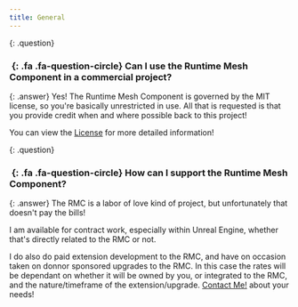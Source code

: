 ```yaml
---
title: General
---
```


{: .question}
### *&nbsp;*{: .fa .fa-question-circle} Can I use the Runtime Mesh Component in a commercial project?

{: .answer}
Yes! The Runtime Mesh Component is governed by the MIT license, so you're basically unrestricted in use. All that is requested is that you provide credit when and where possible back to this project!

You can view the [License](http://localhost:4000/legal.html) for more detailed information!

{: .question}
### *&nbsp;*{: .fa .fa-question-circle} How can I support the Runtime Mesh Component?

{: .answer}
The RMC is a labor of love kind of project, but unfortunately that doesn't pay the bills!

I am available for contract work, especially within Unreal Engine, whether that's directly related to the RMC or not. 

I do also do paid extension development to the RMC, and have on occasion taken on donnor sponsored upgrades to the RMC. In this case the rates will be dependant on whether it will be owned by you, or integrated to the RMC, and the nature/timeframe of the extension/upgrade. [Contact Me!](mailto:chris@koderz.io) about your needs!